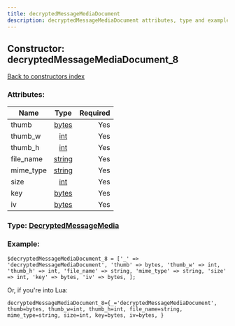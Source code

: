 ```yaml
---
title: decryptedMessageMediaDocument
description: decryptedMessageMediaDocument attributes, type and example
---
```

## Constructor: decryptedMessageMediaDocument\_8  
[Back to constructors index](index.md)



### Attributes:

| Name     |    Type       | Required |
|----------|:-------------:|---------:|
|thumb|[bytes](../types/bytes.md) | Yes|
|thumb\_w|[int](../types/int.md) | Yes|
|thumb\_h|[int](../types/int.md) | Yes|
|file\_name|[string](../types/string.md) | Yes|
|mime\_type|[string](../types/string.md) | Yes|
|size|[int](../types/int.md) | Yes|
|key|[bytes](../types/bytes.md) | Yes|
|iv|[bytes](../types/bytes.md) | Yes|



### Type: [DecryptedMessageMedia](../types/DecryptedMessageMedia.md)


### Example:

```
$decryptedMessageMediaDocument_8 = ['_' => 'decryptedMessageMediaDocument', 'thumb' => bytes, 'thumb_w' => int, 'thumb_h' => int, 'file_name' => string, 'mime_type' => string, 'size' => int, 'key' => bytes, 'iv' => bytes, ];
```  

Or, if you're into Lua:  


```
decryptedMessageMediaDocument_8={_='decryptedMessageMediaDocument', thumb=bytes, thumb_w=int, thumb_h=int, file_name=string, mime_type=string, size=int, key=bytes, iv=bytes, }

```


